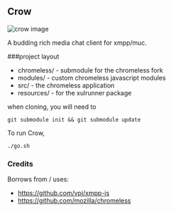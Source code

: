 Crow
----

![crow image](https://raw.github.com/hartzler/crow/master/resources/crow.gif "Crow")

A budding rich media chat client for xmpp/muc.

###project layout

* chromeless/ - submodule for the chromeless fork
* modules/ - custom chromeless javascript modules
* src/ - the chromeless application
* resources/ - for the xulrunner package

when cloning, you will need to 

`git submodule init && git submodule update`

To run Crow, 

`./go.sh`


### Credits

Borrows from / uses:

* https://github.com/vpj/xmpp-js
* https://github.com/mozilla/chromeless
